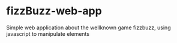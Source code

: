 # fizzBuzz-web-app
Simple web application about the wellknown game fizzbuzz, using javascript to manipulate elements
